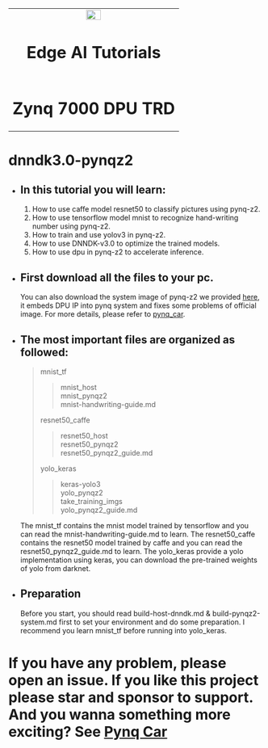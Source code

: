 <!--
 * @Author: Sauron Wu
 * @GitHub: wutianze
 * @Email: 1369130123qq@gmail.com
 * @Date: 2019-08-27 10:48:42
 * @LastEditors: Sauron Wu
 * @LastEditTime: 2019-12-03 09:28:32
 * @Description: 
 -->
<table>
<tr>
  <td colspan="4" align="center"><img src="./images/xilinx-logo.png" width="30%"/><h1>Edge AI Tutorials</h1>
  </td>
</tr>
<tr>
<td colspan="4" align="center"><h1>Zynq 7000 DPU TRD</h1>
</td>
</tr>
</table>  

# dnndk3.0-pynqz2
- ## In this tutorial you will learn:
  1. How to use caffe model resnet50 to classify pictures using pynq-z2.
  2. How to use tensorflow model mnist to recognize hand-writing number using pynq-z2.
  3. How to train and use yolov3 in pynq-z2.
  4. How to use DNNDK-v3.0 to optimize the trained models.
  5. How to use dpu in pynq-z2 to accelerate inference.
- ## First download all the files to your pc.
  You can also download the system image of pynq-z2 we provided [here](https://pan.baidu.com/s/1gOJaoJJ8z2jf-BaLklID3Q), it embeds DPU IP into pynq system and fixes some problems of official image. For more details, please refer to [pynq_car](https://github.com/wutianze/pynq_car).
- ## The most important files are organized as followed:
  > mnist_tf
  >> mnist_host  
  >> mnist_pynqz2  
  >> mnist-handwriting-guide.md  
  >>
  > resnet50_caffe  
  >> resnet50_host  
  >> resnet50_pynqz2  
  >> resnet50_pynqz2_guide.md
  >>
  > yolo_keras  
  >> keras-yolo3  
  >> yolo_pynqz2  
  >> take_training_imgs  
  >> yolo_pynqz2_guide.md

  The mnist_tf contains the mnist model trained by tensorflow and you can read the mnist-handwriting-guide.md to learn. The resnet50_caffe contains the resnet50 model trained by caffe and you can read the resnet50_pynqz2_guide.md to learn.  The yolo_keras provide a yolo implementation using keras, you can download the pre-trained weights of yolo from darknet.
- ## Preparation
  Before you start, you should read build-host-dnndk.md & build-pynqz2-system.md first to set your environment and do some preparation. I recommend you learn mnist_tf before running into yolo_keras.

# If you have any problem, please open an issue. If you like this project please star and sponsor to support. And you wanna something more exciting? See [Pynq Car](https://github.com/wutianze/pynq_car)
